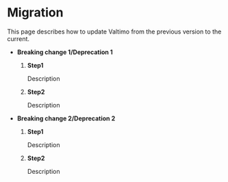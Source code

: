 # Migration

This page describes how to update Valtimo from the previous version to the current.

* **Breaking change 1/Deprecation 1**

    1. **Step1**

       Description
    2. **Step2**

       Description

* **Breaking change 2/Deprecation 2**

    1. **Step1**

       Description
    2. **Step2**

       Description
